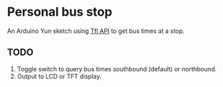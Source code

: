 # Personal bus stop

An Arduino Yun sketch using [Tfl API](https://api-portal.tfl.gov.uk/docs) to get bus times at a stop.

## TODO

1. Toggle switch to query bus times southbound (default) or northbound.
2. Output to LCD or TFT display.

 